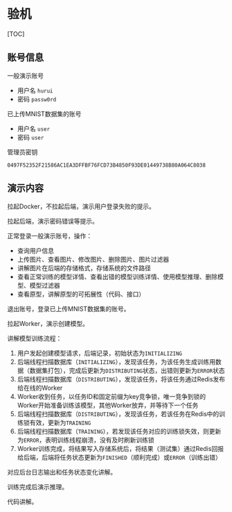 # 验机

[TOC]

## 账号信息

一般演示账号

+ 用户名 `hurui`
+ 密码 `passw0rd`

已上传MNIST数据集的账号

+ 用户名 `user`
+ 密码 `user`

管理员密钥

`0497F52352F21586AC1EA3DFFBF76FCD73B4850F93DE01449738B80A064C8038`

## 演示内容

拉起Docker，不拉起后端，演示用户登录失败的提示。

拉起后端，演示密码错误等提示。

正常登录一般演示账号，操作：

+ 查询用户信息
+ 上传图片、查看图片、修改图片、删除图片、图片过滤器
+ 讲解图片在后端的存储格式，存储系统的文件路径
+ 查看正常训练的模型详情、查看出错的模型训练详情、使用模型推理、删除模型、模型过滤器
+ 查看原型，讲解原型的可拓展性（代码、接口）

退出账号，登录已上传MNIST数据集的账号。

拉起Worker，演示创建模型。

讲解模型训练流程：

1. 用户发起创建模型请求，后端记录，初始状态为`INITIALIZING`
2. 后端线程扫描数据库（`INITIALIZING`），发现该任务，为该任务生成训练用数据（数据集打包），完成后更新为`DISTRIBUTING`状态，出错则更新为`ERROR`状态
3. 后端线程扫描数据库（`DISTRIBUTING`），发现该任务，将该任务通过Redis发布给在线的Worker
4. Worker收到任务，以任务ID和固定前缀为key竞争锁，唯一竞争到锁的Worker开始准备训练该模型，其他Worker放弃，并等待下一个任务
5. 后端线程扫描数据库（`DISTRIBUTING`），发现该任务，若该任务在Redis中的训练锁有效，更新为`TRAINING`
6. 后端线程扫描数据库（`TRAINING`），若发现该任务对应的训练锁失效，则更新为`ERROR`，表明训练线程崩溃，没有及时刷新训练锁
7. Worker训练完成，将结果写入存储系统后，将结果（测试集）通过Redis回报给后端，后端将任务状态更新为`FINISHED`（顺利完成）或`ERROR`（训练出错）

对应后台日志输出和任务状态变化讲解。

训练完成后演示推理。

代码讲解。

